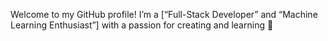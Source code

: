 Welcome to my GitHub profile! 
I’m a [“Full-Stack Developer” and “Machine Learning Enthusiast”] with a passion for creating and learning 🚀


<!---
OmiIam/OmiIam is a ✨ special ✨ repository because its `README.md` (this file) appears on your GitHub profile.
You can click the Preview link to take a look at your changes.
--->
